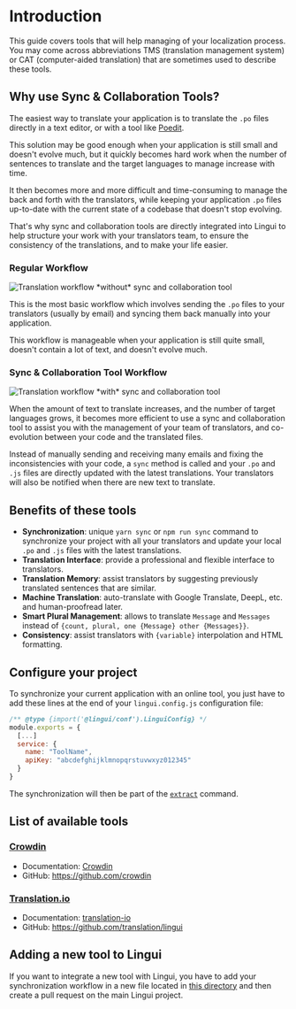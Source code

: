 # Introduction

This guide covers tools that will help managing of your localization process. You may come across abbreviations TMS (translation management system) or CAT (computer-aided translation) that are sometimes used to describe these tools.

## Why use Sync & Collaboration Tools?

The easiest way to translate your application is to translate the `.po` files directly in a text editor, or with a tool like [Poedit](https://poedit.net).

This solution may be good enough when your application is still small and doesn't evolve much, but it quickly becomes hard work when the number of sentences to translate and the target languages to manage increase with time.

It then becomes more and more difficult and time-consuming to manage the back and forth with the translators, while keeping your application `.po` files up-to-date with the current state of a codebase that doesn't stop evolving.

That's why sync and collaboration tools are directly integrated into Lingui to help structure your work with your translators team, to ensure the consistency of the translations, and to make your life easier.

### Regular Workflow

![Translation workflow \*without\* sync and collaboration tool](/img/docs/without-collaboration-tool.png)

This is the most basic workflow which involves sending the `.po` files to your translators (usually by email) and syncing them back manually into your application.

This workflow is manageable when your application is still quite small, doesn't contain a lot of text, and doesn't evolve much.

### Sync & Collaboration Tool Workflow

![Translation workflow \*with\* sync and collaboration tool](/img/docs/with-collaboration-tool.png)

When the amount of text to translate increases, and the number of target languages grows, it becomes more efficient to use a sync and collaboration tool to assist you with the management of your team of translators, and co-evolution between your code and the translated files.

Instead of manually sending and receiving many emails and fixing the inconsistencies with your code, a `sync` method is called and your `.po` and `.js` files are directly updated with the latest translations. Your translators will also be notified when there are new text to translate.

## Benefits of these tools

-   **Synchronization**: unique `yarn sync` or `npm run sync` command to synchronize your project with all your translators and update your local `.po` and `.js` files with the latest translations.
-   **Translation Interface**: provide a professional and flexible interface to translators.
-   **Translation Memory**: assist translators by suggesting previously translated sentences that are similar.
-   **Machine Translation**: auto-translate with Google Translate, DeepL, etc. and human-proofread later.
-   **Smart Plural Management**: allows to translate `Message` and `Messages` instead of `{count, plural, one {Message} other {Messages}}`.
-   **Consistency**: assist translators with `{variable}` interpolation and HTML formatting.

## Configure your project

To synchronize your current application with an online tool, you just have to add these lines at the end of your `lingui.config.js` configuration file:

```js title="lingui.config.js"
/** @type {import('@lingui/conf').LinguiConfig} */
module.exports = {
  [...]
  service: {
    name: "ToolName",
    apiKey: "abcdefghijklmnopqrstuvwxyz012345"
  }
}

```

The synchronization will then be part of the [`extract`](/docs/ref/cli.md#extract) command.

## List of available tools

### [Crowdin](https://crowdin.com/?utm_source=lingui.dev&utm_medium=referral&utm_campaign=lingui.dev)

-   Documentation: [Crowdin](/docs/tools/crowdin.md)
-   GitHub: <https://github.com/crowdin>

### [Translation.io](https://translation.io/lingui)

-   Documentation: [translation-io](/docs/tools/translation-io.md)
-   GitHub: <https://github.com/translation/lingui>

## Adding a new tool to Lingui

If you want to integrate a new tool with Lingui, you have to add your synchronization workflow in a new file located in [this directory](https://github.com/lingui/js-lingui/tree/main/packages/cli/src/services) and then create a pull request on the main Lingui project.
